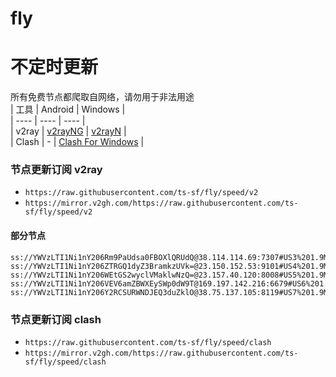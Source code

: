 # fly
# 不定时更新
所有免费节点都爬取自网络，请勿用于非法用途  
|  工具  | Android  | Windows  |  
|  ----  | ----   | ----  |  
| v2ray  | [v2rayNG](https://github.com/2dust/v2rayNG/releases) | [v2rayN](https://github.com/2dust/v2rayN/releases) |  
| Clash  | - | [Clash For Windows](https://github.com/2dust/clashN/releases) | 
  
### 节点更新订阅  v2ray
- `https://raw.githubusercontent.com/ts-sf/fly/speed/v2`  
- `https://mirror.v2gh.com/https://raw.githubusercontent.com/ts-sf/fly/speed/v2`  

#### 部分节点  
``` 
ss://YWVzLTI1Ni1nY206Rm9PaUdsa0FBOXlQRUdQ@38.114.114.69:7307#US3%201.9MB%2Fs
ss://YWVzLTI1Ni1nY206ZTRGQ1dyZ3BramkzUVk=@23.150.152.53:9101#US4%201.9MB%2Fs
ss://YWVzLTI1Ni1nY206WEtGS2wyclVMaklwNzQ=@23.157.40.120:8008#US5%201.9MB%2Fs
ss://YWVzLTI1Ni1nY206VEV6amZBWXEySWp0dW9T@169.197.142.216:6679#US6%201.9MB%2Fs
ss://YWVzLTI1Ni1nY206Y2RCSURWNDJEQ3duZklO@38.75.137.105:8119#US7%201.9MB%2Fs
```
### 节点更新订阅  clash
- `https://raw.githubusercontent.com/ts-sf/fly/speed/clash`  
- `https://mirror.v2gh.com/https://raw.githubusercontent.com/ts-sf/fly/speed/clash`  


